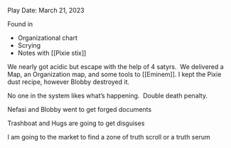 
Play Date: March 21, 2023

Found in

- Organizational chart
- Scrying
- Notes with [[Pixie stix]]

We nearly got acidic but escape with the help of 4 satyrs.  We delivered a Map, an Organization map, and some tools to [[Eminem]]. I kept the Pixie dust recipe, however Blobby destroyed it.

No one in the system likes what’s happening.  Double death penalty.

Nefasi and Blobby went to get forged documents

Trashboat and Hugs are going to get disguises

I am going to the market to find a zone of truth scroll or a truth serum